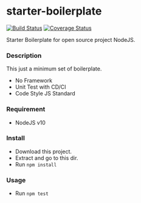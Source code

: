 # starter-boilerplate
[![Build Status](https://travis-ci.com/aalfiann/starter-boilerplate.svg?branch=master)](https://travis-ci.com/aalfiann/starter-boilerplate)
[![Coverage Status](https://coveralls.io/repos/github/aalfiann/starter-boilerplate/badge.svg?branch=master)](https://coveralls.io/github/aalfiann/starter-boilerplate?branch=master)


Starter Boilerplate for open source project NodeJS.

### Description
This just a minimum set of boilerplate.
- No Framework
- Unit Test with CD/CI
- Code Style JS Standard

### Requirement
- NodeJS v10

### Install
- Download this project.
- Extract and go to this dir.
- Run `npm install`

### Usage
- Run `npm test`

